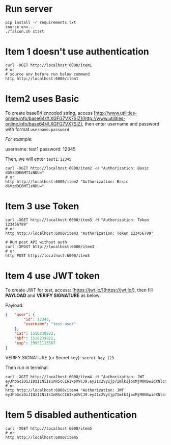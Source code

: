 
# Run server

```shell
pip install -r requirements.txt
source env...
./falcon.sh start
```


# Item 1 doesn't use authentication

```shell
curl -XGET http://localhost:6000/item1
# or 
# source env before run below command
http http://localhost:6000/item1
```


# Item2 uses Basic

To create base64 encoded string, access [http://www.utilities-online.info/base64/#.XGFG7VX7SIZ](http://www.utilities-online.info/base64/#.XGFG7VX7SIZ), then enter username and password with format `username:password`

*For example*:

username: test1
password: 12345

Then, we will enter `test1:12345`

```shell
curl -XGET http://localhost:6000/item2 -H "Authorization: Basic dGVzdDE6MTIzNDU="
# or 
http http://localhost:6000/item2 "Authorization: Basic dGVzdDE6MTIzNDU="
```


# Item 3 use Token

```shell
curl -XGET http://localhost:6000/item3 -H "Authorization: Token 123456789"
# or 
http http://localhost:6000/item3 "Authorization: Token 123456789"

# RUN post API without auth
curl -XPOST http://localhost:6000/item3
# or 
http POST http://localhost:6000/item3
```


# Item 4 use JWT token

To create JWT for test, access: [https://jwt.io/](https://jwt.io/), then fill **PAYLOAD** and **VERIFY SIGNATURE** as below:

Payload:
```json
{   "user": {
        "id": 12345,
        "username": "test-user"
    },
    "iat": 1516239022,
    "nbf": 1516239022,
    "exp": 29951113567
}
```

VERIFY SIGNATURE (or Secret key): `secret_key_123`

Then run in terminal:

```shell
curl -XGET http://localhost:6000/item4 -H "Authorization: JWT eyJhbGciOiJIUzI1NiIsInR5cCI6IkpXVCJ9.eyJ1c2VyIjp7ImlkIjoxMjM0NSwidXNlcm5hbWUiOiJ0ZXN0LXVzZXIifSwiaWF0IjoxNTE2MjM5MDIyLCJuYmYiOjE1MTYyMzkwMjIsImV4cCI6Mjk5NTExMTM1Njd9.U9yuGdn9imVfARMNpGuAzfD4gpizEZ0nNPfBSPGL3OM"
# or 
http http://localhost:6000/item4 "Authorization: JWT eyJhbGciOiJIUzI1NiIsInR5cCI6IkpXVCJ9.eyJ1c2VyIjp7ImlkIjoxMjM0NSwidXNlcm5hbWUiOiJ0ZXN0LXVzZXIifSwiaWF0IjoxNTE2MjM5MDIyLCJuYmYiOjE1MTYyMzkwMjIsImV4cCI6Mjk5NTExMTM1Njd9.U9yuGdn9imVfARMNpGuAzfD4gpizEZ0nNPfBSPGL3OM"
```


# Item 5 disabled authentication
```shell
curl -XGET http://localhost:6000/item5
# or 
http http://localhost:6000/item5
```
